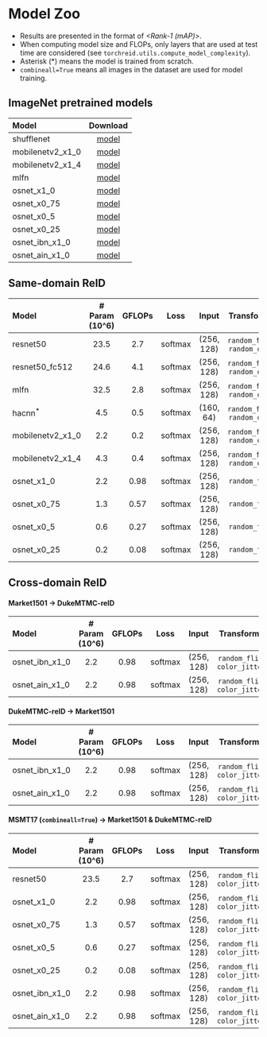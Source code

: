 # Model Zoo

- Results are presented in the format of *<Rank-1 (mAP)>*.
- When computing model size and FLOPs, only layers that are used at test time are considered (see `torchreid.utils.compute_model_complexity`).
- Asterisk (\*) means the model is trained from scratch.
- `combineall=True` means all images in the dataset are used for model training.


## ImageNet pretrained models


| Model | Download |
| :--- | :---: |
| shufflenet | [model](https://mega.nz/#!RDpUlQCY!tr_5xBEkelzDjveIYBBcGcovNCOrgfiJO9kiidz9fZM) |
| mobilenetv2_x1_0 | [model](https://mega.nz/#!NKp2wAIA!1NH1pbNzY_M2hVk_hdsxNM1NUOWvvGPHhaNr-fASF6c) |
| mobilenetv2_x1_4 | [model](https://mega.nz/#!RGhgEIwS!xN2s2ZdyqI6vQ3EwgmRXLEW3khr9tpXg96G9SUJugGk) |
| mlfn | [model](https://mega.nz/#!YHxAhaxC!yu9E6zWl0x5zscSouTdbZu8gdFFytDdl-RAdD2DEfpk) |
| osnet_x1_0 | [model](https://mega.nz/#!YK5GRARL!F90NsNB2XHjXGZFC3Lrw1GMic0oMw4fnfuDUnSrPAYM) |
| osnet_x0_75 | [model](https://mega.nz/#!NPxilYBA!Se414Wtts__7eY6J5FIrowynvjUUG7a8Z5zUPfJN33s) |
| osnet_x0_5 | [model](https://mega.nz/#!NO4ihQSJ!oMIRSZ0HlJF_8FKUbXT8Ei0vzH0xUYs5tWaf_KLrODg) |
| osnet_x0_25 | [model](https://mega.nz/#!IDwQwaxT!TbQ_33gPK-ZchPFTf43UMc45rlNKWiWMqH4rTXB1T7k) |
| osnet_ibn_x1_0 | [model](https://mega.nz/#!8Wo2kSDR!bNvgu4V0VkCQp_L2ZUDaudYKYRCkkSNdzcA1CcZGZTE) |
| osnet_ain_x1_0 | [model](https://drive.google.com/open?id=1-CaioD9NaqbHK_kzSMW8VE4_3KcsRjEo) |


## Same-domain ReID


| Model | # Param (10^6) | GFLOPs | Loss | Input | Transforms | Distance | market1501  | dukemtmcreid | msmt17 |
| :--- | :---: | :---: | :---: | :---: | :---: | :---: | :---: | :---: | :---: |
| resnet50 | 23.5 | 2.7 | softmax | (256, 128) | `random_flip`, `random_crop` | `euclidean` | [87.9 (70.4)](https://mega.nz/#!FKZjVKaZ!4v_FR8pTvuHoMQIKdstJ_YCsRrtZW2hwWxc-T0JIlHE) | [78.3 (58.9)](https://mega.nz/#!JPZjCYhK!YVJbE_4vTc8DX19Rt_FB77YY4BaEA1P6Xb5sNJGep2M) | [63.2 (33.9)](https://mega.nz/#!APAxDY4Z!Iou9x8s3ATdYS2SlK2oiJbHrhvlzH7F1gE2qjM-GJGw) |
| resnet50_fc512 | 24.6 | 4.1 | softmax | (256, 128) | `random_flip`, `random_crop` | `euclidean` | [90.8 (75.3)](https://mega.nz/#!EaZjhKyS!lBvD3vAJ4DOmElZkNa7gyPM1RE661GUd2v9kK84gSZE) | [81.0 (64.0)](https://mega.nz/#!lXYDSKZa!lumiXkY2H5Sm8gEgTWPBdWKv3ujy4zjrffjERaXkc9I) | [69.6 (38.4)](https://mega.nz/#!9PQTXIpL!iI5wgieTCn0Jm-pyg9RCu0RkH43pV3ntHhr1PeqSyT4) |
| mlfn | 32.5 | 2.8 | softmax | (256, 128) | `random_flip`, `random_crop` | `euclidean` | [90.1 (74.3)](https://mega.nz/#!kHQ3ESLT!NoGc8eHEBZOJZM19THh3DFfRBXIPXzM-sdLmF1mvTXA) | [81.1 (63.2)](https://mega.nz/#!8PQXUCaI!mJO1vD9tI739hkNBj2QWUt0VPcZ-s89fSMMGPPP1msc) | [66.4 (37.2)](https://mega.nz/#!paIXFQCS!W3ZGkxyF1idwvQzTRDE2p0DhNDki2SBJRfp7S_Cwphk) |
| hacnn<sup>*</sup> | 4.5 | 0.5 | softmax | (160, 64) | `random_flip`, `random_crop` | `euclidean` | [90.9 (75.6)](https://mega.nz/#!ULQXUQBK!S-8v_pR2xBD3ZpuY0I7Bqift-eX_V84gajHMDG6zUac) | [80.1 (63.2)](https://mega.nz/#!wPJTkAQR!XkKd39lsmBZMrCh3JjF6vnNafBZkouVIVdeBqQKdSzA) | [64.7 (37.2)](https://mega.nz/#!AXAziKjL!JtMwHz2UYy58gDMQLGakSmF3JOr72o8zmkqlQA-LIpQ) |
| mobilenetv2_x1_0 | 2.2 | 0.2 | softmax | (256, 128) | `random_flip`, `random_crop` | `euclidean` | [85.6 (67.3)](https://mega.nz/#!8KYTFAIB!3dL35WQLxSoTSClDTv0kxa81k3fh5hXmAWA4_a3qiOI) | [74.2 (54.7)](https://mega.nz/#!hbRXDSCL!YYgqJ6PVUf4clgtUuK2s5FRhYJdU3yTibLscwOTNnDk) | [57.4 (29.3)](https://mega.nz/#!5SJTmCYb!ZQ8O2MN9JF4-WDAeX04Xex1KyuBYQ_o2aoMIsTgQ748) |
| mobilenetv2_x1_4 | 4.3 | 0.4 | softmax | (256, 128) | `random_flip`, `random_crop` | `euclidean` | [87.0 (68.5)](https://mega.nz/#!4XZhEKCS!6lTuTRbHIWU5nzJzTPDGykA7sPME8_1ISGsUYFJXZWA) | [76.2 (55.8)](https://mega.nz/#!JbQVDIYQ!-7pnjIfpIDt1EoQOvpvuIEcTj3Qg8SE6o_3ZPGWrIcw) | [60.1 (31.5)](https://mega.nz/#!gOYDAQrK!sMJO7c_X4iIxoVfV_tXYdzeDJByPo5XkUjEN7Z2JTmM) |
| osnet_x1_0 | 2.2 | 0.98 | softmax | (256, 128) | `random_flip` | `euclidean` | [94.2 (82.6)](https://mega.nz/#!hLoyTSba!fqt7GcKrHJhwe9BtuK0ozgVAQcrlMG8Pm6JsSfr5HEI) | [87.0 (70.2)](https://mega.nz/#!ETwGhQYB!h2gHN-H3J4X4WqcJXy2b0pPKl28paydkiS-PDHsEgPM) | [74.9 (43.8)](https://mega.nz/#!hWxE2aJA!NGcxu5uYH1qI6DfBTu0KFoi_NfoA0TJcBFW-g43pC0I) |
| osnet_x0_75 | 1.3 | 0.57 | softmax | (256, 128) | `random_flip` | `euclidean` | [93.7 (81.2)](https://mega.nz/#!JO4WAaJa!nQuoqZnYfy0xu7vs2mp28AFceya-ZhrXTry837jvoDQ) | [85.8 (69.8)](https://mega.nz/#!lOgkEIoI!fQ5vuYIABIOcRxF-OK-6YxtEufWhyVkYkGB4qPoRYJ4) | [72.8 (41.4)](https://mega.nz/#!0exGXI5a!rxtzBayyRK0on0HFq9XO0UtWEBhbV86dFitljhjeWcs) |
| osnet_x0_5 | 0.6 | 0.27 | softmax | (256, 128) | `random_flip` | `euclidean` | [92.5 (79.8)](https://mega.nz/#!QCx0RArD!hqz3Mh0Iif5d8PpQW0frxa-Tepn2a2g24aei7du4MFs) | [85.1 (67.4)](https://mega.nz/#!QTxCDIbT!eOZxj4dHl0uFnjKEB-J3YBY98blXZvppgWGA3CGa-tk) | [69.7 (37.5)](https://mega.nz/#!ETpiECDa!CCkq4JryztHqgw7spL5zDw0usJpAfEsSd5gPlkMufCc) |
| osnet_x0_25 | 0.2 | 0.08 | softmax | (256, 128) | `random_flip` | `euclidean` | [91.2 (75.0)](https://mega.nz/#!VWxCgSqY!Q4WaQ3j9D7HMhK3jsbvMuwaZ7yBY80T2Zj5V8JAlAKU) | [82.0 (61.4)](https://mega.nz/#!5TpwnATK!UvU_Asdy_aJ9SNzuvqhEFoemxSSB8vm_Gm8Xe03jqiA) | [61.4 (29.5)](https://mega.nz/#!AWgE3SzD!DngUaNyA7VIqOd2gq10Aty_-ER0CmG0xTJLHLj6_36g) |


## Cross-domain ReID

#### Market1501 -> DukeMTMC-reID


| Model | # Param (10^6) | GFLOPs | Loss | Input | Transforms | Distance  | Rank-1 | Rank-5 | Rank-10 | mAP | Download |
| :--- | :---: | :---: | :---: | :---: |  :---: | :---: | :---: | :---: | :---: | :---: | :---: |
| osnet_ibn_x1_0 | 2.2 | 0.98  | softmax | (256, 128) | `random_flip`, `color_jitter` | `euclidean` | 48.5 | 62.3 | 67.4 | 26.7 | [model](https://mega.nz/#!wXwGxKxK!f8EMk8hBt6AjxU3JIPGMFSMvX7j-Nt5Lp1Gpbqso1Ts) |
| osnet_ain_x1_0 | 2.2 | 0.98  | softmax | (256, 128) | `random_flip`, `color_jitter` | `cosine` | 52.4 | 66.1 | 71.2 | 30.5 | [model](https://mega.nz/#!QLJE2CRI!FXYc3Vm6Y5Scwx0xvRwBJxId56kf06fIXNLwA_b_1FE) |


#### DukeMTMC-reID -> Market1501


| Model | # Param (10^6) | GFLOPs | Loss | Input | Transforms | Distance  | Rank-1 | Rank-5 | Rank-10 | mAP | Download |
| :--- | :---: | :---: | :---: | :---: |  :---: | :---: | :---: | :---: | :---: | :---: | :---: |
| osnet_ibn_x1_0 | 2.2 | 0.98  | softmax | (256, 128) | `random_flip`, `color_jitter` | `euclidean` | 57.7 | 73.7 | 80.0 | 26.1 | [model](https://mega.nz/#!FD4WEKJS!ZGgI-2IwVuX6re09xylChR03o6Dkjpi6KSebrbS0fAA) |
| osnet_ain_x1_0 | 2.2 | 0.98  | softmax | (256, 128) | `random_flip`, `color_jitter` | `cosine` | 61.0 | 77.0 | 82.5 | 30.6 | [model](https://mega.nz/#!4PBQlCCL!9yMHu1WyyBVxqssubLAEyoEfHUiNP4Ggg5On0nCX2S4) |


#### MSMT17 (`combineall=True`) -> Market1501 & DukeMTMC-reID


| Model | # Param (10^6) | GFLOPs | Loss | Input | Transforms | Distance | msmt17 -> market1501 | msmt17 -> dukemtmcreid | Download |
| :--- | :---: | :---: | :---: | :---: |  :---: | :---: | :---: | :---: | :---: |
| resnet50 | 23.5 | 2.7 | softmax | (256, 128) | `random_flip`, `color_jitter` | `euclidean` | 46.3 (22.8) | 52.3 (32.1) | [model](https://mega.nz/#!VTpkWSbS!Y8gDnmg7u-sPwnZDhWXrtZNYOj7UYL4QzZkhDf1qWW4) |
| osnet_x1_0 | 2.2 | 0.98 | softmax | (256, 128) | `random_flip`, `color_jitter` | `euclidean` | 66.6 (37.5) | 66.0 (45.3) | [model](https://mega.nz/#!MepG3QRC!Lb-C9d7rdS_YJjGSoJ5cRlzjYcP28P_1Cm5S5WSslW0) |
| osnet_x0_75 | 1.3 | 0.57 | softmax | (256, 128) | `random_flip`, `color_jitter` | `euclidean` | 63.6 (35.5) | 65.3 (44.5) | [model](https://mega.nz/#!tO4WDagL!8Tl6kdJWRXRHQb16GeUHR008tJqW3N7_3fyVMu-LcKM) |
| osnet_x0_5 | 0.6 | 0.27 | softmax | (256, 128) | `random_flip`, `color_jitter` | `euclidean` | 64.3 (34.9) | 65.2 (43.3) | [model](https://mega.nz/#!papSWQhY!IId-QfcHj7nXQ_muUubgv9_n0SsnZzarmb5mQgcMv74) |
| osnet_x0_25 | 0.2 | 0.08 | softmax | (256, 128) | `random_flip`, `color_jitter` | `euclidean` | 59.9 (31.0) | 61.5 (39.6) | [model](https://mega.nz/#!QCoE0Kpa!BITLANumgjiR68TUFteL__N_RIoDKkL0M5Bl3Q8LC3U) |
| osnet_ibn_x1_0 | 2.2 | 0.98 | softmax | (256, 128) | `random_flip`, `color_jitter` | `euclidean` | 66.5 (37.2) | 67.4 (45.6) | [model](https://mega.nz/#!dL4Q2K5B!ZdHQ_X_rs2T-xmggigM5YvzJhmT1orkr6aQ1_fHgunM) |
| osnet_ain_x1_0 | 2.2 | 0.98 | softmax | (256, 128) | `random_flip`, `color_jitter` | `cosine` | 70.1 (43.3) | 71.1 (52.7) | [model](https://mega.nz/#!YTZFnSJY!wlbo_5oa2TpDAGyWCTKTX1hh4d6DvJhh_RUA2z6i_so) |
